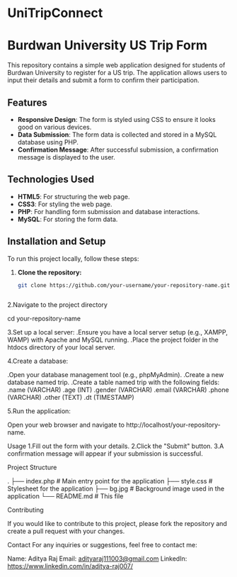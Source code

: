 # UniTripConnect

# Burdwan University US Trip Form

This repository contains a simple web application designed for students of Burdwan University to register for a US trip. The application allows users to input their details and submit a form to confirm their participation.

## Features

- **Responsive Design**: The form is styled using CSS to ensure it looks good on various devices.
- **Data Submission**: The form data is collected and stored in a MySQL database using PHP.
- **Confirmation Message**: After successful submission, a confirmation message is displayed to the user.

## Technologies Used

- **HTML5**: For structuring the web page.
- **CSS3**: For styling the web page.
- **PHP**: For handling form submission and database interactions.
- **MySQL**: For storing the form data.

## Installation and Setup

To run this project locally, follow these steps:

1. **Clone the repository:**
   ```bash
   git clone https://github.com/your-username/your-repository-name.git



2.Navigate to the project directory

 cd your-repository-name

3.Set up a local server:
.Ensure you have a local server setup (e.g., XAMPP, WAMP) with Apache and MySQL running.
.Place the project folder in the htdocs directory of your local server.

4.Create a database:

.Open your database management tool (e.g., phpMyAdmin).
.Create a new database named trip.
.Create a table named trip with the following fields:
.name (VARCHAR)
.age (INT)
.gender (VARCHAR)
.email (VARCHAR)
.phone (VARCHAR)
.other (TEXT)
.dt (TIMESTAMP)

5.Run the application:

Open your web browser and navigate to http://localhost/your-repository-name.



Usage
1.Fill out the form with your details.
2.Click the "Submit" button.
3.A confirmation message will appear if your submission is successful.


Project Structure

.
├── index.php         # Main entry point for the application
├── style.css         # Stylesheet for the application
├── bg.jpg            # Background image used in the application
└── README.md         # This file

Contributing

If you would like to contribute to this project, please fork the repository and create a pull request with your changes.

Contact
For any inquiries or suggestions, feel free to contact me:

Name: Aditya Raj
Email: adityaraj111003@gmail.com
LinkedIn: https://www.linkedin.com/in/aditya-raj007/







